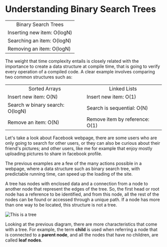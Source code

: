 # Understanding Binary Search Trees

<center><table>
    <tr>
        <td><center>Binary Search Trees</center></td>
    </tr>
    <tr>
        <td>Inserting new item: O(logN)</td>
    </tr>
    <tr>
        <td>Searching an item: O(logN)</td>
    </tr>
    <tr>
        <td>Removing an item: O(logN)</td>
    </tr>
</table></center>

The weight that time complexity entails is closely related with the  importance to create a data structure at compile time, that is going to verify every operation of a compiled code. A clear example involves comparing two common structures such as:

<center><table>
    <tr>
        <td><center>Sorted Arrays</center></td>
        <td><center>Linked Lists</center></td>
    </tr>
    <tr>
        <td>Insert new item: O(N)</td>
        <td>Insert new item: O(1)</td>
    </tr>
    <tr>
        <td>Search w binary search: O(logN)</td>
        <td>Search is sequential: O(N)</td>
    </tr>
    <tr>
        <td>Remove an item: O(N)</td>
        <td>Remove item by reference: O(1)</td>
    </tr>
</table></center>

Let's take a look about Facebook webpage, there are some users who are only going to search for other users, or they can also be curious about their friend's pictures; and other users, like me for example that enjoy mostly uploading pictures to share in facebook profile.

The previous examples are a few of the many actions possible in a webpage, where a data structure such as binary search tree, with predictable running time, can speed up the loading of the site.

A tree has nodes with enclosed data and a connection from a node to another node that represent the edges of the tree. So, the first head or root node has a reference to be identified, and from this node, all the rest of the nodes can be found or accessed through a unique path. If a node has more than one way to be located, this structure is not a tree.

![This is a tree](/Users/juliehutchinson/code/cs3_data_struct/notes/Tree.jpg "Example of a Tree")

Looking at the previous diagram, there are more characteristics that come with a tree. For example, the term <strong>child</strong> is used when referring a node that is connected to a <strong>parent node</strong>, and all the nodes that have no children, are called <strong>leaf nodes</strong>.
